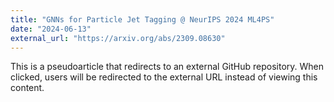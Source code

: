 ```yaml
---
title: "GNNs for Particle Jet Tagging @ NeurIPS 2024 ML4PS"
date: "2024-06-13"
external_url: "https://arxiv.org/abs/2309.08630"
---
```


This is a pseudoarticle that redirects to an external GitHub repository. When clicked, users will be redirected to the external URL instead of viewing this content. 